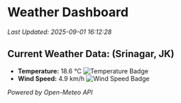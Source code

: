 
# Weather Dashboard

_Last Updated: 2025-09-01 16:12:28_

## Current Weather Data: (Srinagar, JK)
- **Temperature:** 18.6 °C ![Temperature Badge](https://img.shields.io/badge/Temperature-Low%20Temp-blue)
- **Wind Speed:** 4.9 km/h ![Wind Speed Badge](https://img.shields.io/badge/Wind%20Speed-Light%20Wind-blue)

*Powered by Open-Meteo API*
